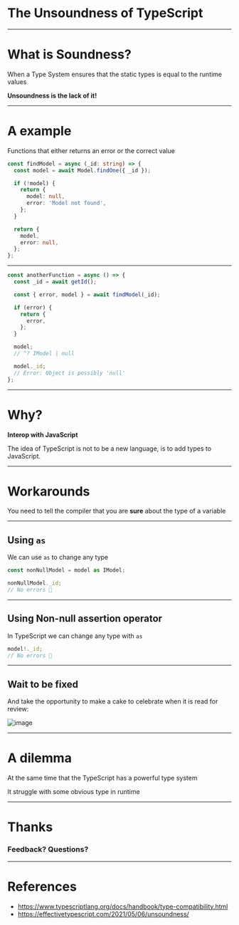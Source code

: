 # The Unsoundness of TypeScript

<!-- migrating to typescript -->

---

# What is Soundness?

When a Type System ensures that the static types is equal to the runtime values

**Unsoundness is the lack of it!**

---

# A example

Functions that either returns an error or the correct value

```ts
const findModel = async (_id: string) => {
  const model = await Model.findOne({ _id });

  if (!model) {
    return {
      model: null,
      error: 'Model not found',
    };
  }

  return {
    model,
    error: null,
  };
};
```

---

```ts
const anotherFunction = async () => {
  const _id = await getId();

  const { error, model } = await findModel(_id);

  if (error) {
    return {
      error,
    };
  }

  model;
  // ^? IModel | null

  model._id;
  // Error: Object is possibly 'null'
};
```

---

# Why?

**Interop with JavaScript**

The idea of TypeScript is not to be a new language, is to add types to JavaScript.

<!-- Not the same as ReasonML, ReScript e PureScript -->

<!-- The Seven Sources of Unsoundness in TypeScript -->

---

# Workarounds

You need to tell the compiler that you are **sure** about the type of a variable

---

## Using `as`

We can use `as` to change any type

```ts
const nonNullModel = model as IModel;

nonNullModel._id;
// No errors 🥳
```

---

## Using Non-null assertion operator

In TypeScript we can change any type with `as`

```ts
model!._id;
// No errors 🥳
```

---

## Wait to be fixed

And take the opportunity to make a cake to celebrate when it is read for review:

![image](https://i.imgur.com/W3XfSoa.png)

---

# A dilemma

At the same time that the TypeScript has a powerful type system

It struggle with some obvious type in runtime

---

# Thanks

### Feedback? Questions?

---

# References

- https://www.typescriptlang.org/docs/handbook/type-compatibility.html
- https://effectivetypescript.com/2021/05/06/unsoundness/
